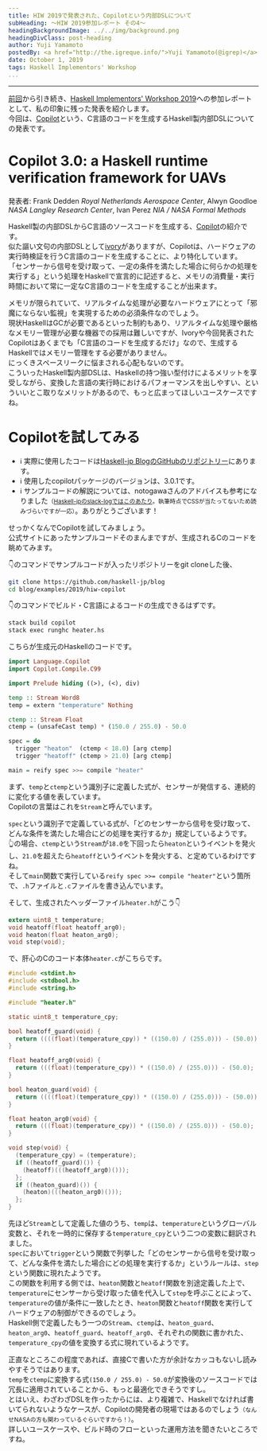 ```yaml
---
title: HIW 2019で発表された、Copilotという内部DSLについて
subHeading: ～HIW 2019参加レポート その4～
headingBackgroundImage: ../../img/background.png
headingDivClass: post-heading
author: Yuji Yamamoto
postedBy: <a href="http://the.igreque.info/">Yuji Yamamoto(@igrep)</a>
date: October 1, 2019
tags: Haskell Implementors' Workshop
...
```

---

[前回](/posts/2019/hiw-gibbon.html)から引き続き、[Haskell Implementors' Workshop 2019](https://icfp19.sigplan.org/home/hiw-2019#About)への参加レポートとして、私の印象に残った発表を紹介します。  
今回は、[Copilot](https://copilot-language.github.io/)という、C言語のコードを生成するHaskell製内部DSLについての発表です。

# Copilot 3.0: a Haskell runtime verification framework for UAVs

発表者: Frank Dedden *Royal Netherlands Aerospace Center*, Alwyn Goodloe *NASA Langley Research Center*, Ivan Perez *NIA / NASA Formal Methods*

Haskell製の内部DSLからC言語のソースコードを生成する、[Copilot](https://copilot-language.github.io/)の紹介です。  
似た謳い文句の内部DSLとして[ivory](http://hackage.haskell.org/package/ivory)がありますが、Copilotは、ハードウェアの実行時検証を行うC言語のコードを生成することに、より特化しています。  
「センサーから信号を受け取って、一定の条件を満たした場合に何らかの処理を実行する」という処理をHaskellで宣言的に記述すると、メモリの消費量・実行時間において常に一定なC言語のコードを生成することが出来ます。

メモリが限られていて、リアルタイムな処理が必要なハードウェアにとって「邪魔にならない監視」を実現するための必須条件なのでしょう。  
現状HaskellはGCが必要であるといった制約もあり、リアルタイムな処理や厳格なメモリー管理が必要な機器での採用は難しいですが、Ivoryや今回発表されたCopilotはあくまでも「C言語のコードを生成するだけ」なので、生成するHaskellではメモリー管理をする必要がありません。  
にっくきスペースリークに悩まされる心配もないのです。  
こういったHaskell製内部DSLは、Haskellの持つ強い型付けによるメリットを享受しながら、変換した言語の実行時におけるパフォーマンスを出しやすい、といういいとこ取りなメリットがあるので、もっと広まってほしいユースケースですね。

# Copilotを試してみる

- ℹ️ 実際に使用したコードは[Haskell-jp BlogのGitHubのリポジトリー](https://github.com/haskell-jp/blog/tree/master/examples/2019/hiw-copilot)にあります。
- ℹ️ 使用したcopilotパッケージのバージョンは、3.0.1です。
- ℹ️ サンプルコードの解説については、notogawaさんのアドバイスも参考になりました<small>（[Haskell-jpのslack-logではこのあたり](https://haskell.jp/slack-log/html/C4M4TT8JJ/46.html#message-1554858057.072700)。執筆時点でCSSが当たってないため読みづらいですが一応）</small>。ありがとうございます！

せっかくなんでCopilotを試してみましょう。  
公式サイトにあったサンプルコードそのまんまですが、生成されるCのコードを眺めてみます。

👇のコマンドでサンプルコードが入ったリポジトリーをgit cloneした後、

```bash
git clone https://github.com/haskell-jp/blog
cd blog/examples/2019/hiw-copilot
```

👇のコマンドでビルド・C言語によるコードの生成できるはずです。

```bash
stack build copilot
stack exec runghc heater.hs
```

こちらが生成元のHaskellのコードです。  

```haskell:heater.hs
import Language.Copilot
import Copilot.Compile.C99

import Prelude hiding ((>), (<), div)

temp :: Stream Word8
temp = extern "temperature" Nothing

ctemp :: Stream Float
ctemp = (unsafeCast temp) * (150.0 / 255.0) - 50.0

spec = do
  trigger "heaton"  (ctemp < 18.0) [arg ctemp]
  trigger "heatoff" (ctemp > 21.0) [arg ctemp]

main = reify spec >>= compile "heater"
```

まず、`temp`と`ctemp`という識別子に定義した式が、センサーが発信する、連続的に変化する値を表しています。  
Copilotの言葉はこれを`Stream`と呼んでいます。

`spec`という識別子で定義している式が、「どのセンサーから信号を受け取って、どんな条件を満たした場合にどの処理を実行するか」規定しているようです。  
👆の場合、`ctemp`という`Stream`が`18.0`を下回ったら`heaton`というイベントを発火し、`21.0`を超えたら`heatoff`というイベントを発火する、と定めているわけですね。  
そして`main`関数で実行している`reify spec >>= compile "heater"`という箇所で、`.h`ファイルと`.c`ファイルを書き込んでいます。

そして、生成されたヘッダーファイル`heater.h`がこう👇

```c:heater.h
extern uint8_t temperature;
void heatoff(float heatoff_arg0);
void heaton(float heaton_arg0);
void step(void);
```

で、肝心のCのコード本体`heater.c`がこちらです。

```c:heater.c
#include <stdint.h>
#include <stdbool.h>
#include <string.h>

#include "heater.h"

static uint8_t temperature_cpy;

bool heatoff_guard(void) {
  return ((((float)(temperature_cpy)) * ((150.0) / (255.0))) - (50.0)) > (21.0);
}

float heatoff_arg0(void) {
  return (((float)(temperature_cpy)) * ((150.0) / (255.0))) - (50.0);
}

bool heaton_guard(void) {
  return ((((float)(temperature_cpy)) * ((150.0) / (255.0))) - (50.0)) < (18.0);
}

float heaton_arg0(void) {
  return (((float)(temperature_cpy)) * ((150.0) / (255.0))) - (50.0);
}

void step(void) {
  (temperature_cpy) = (temperature);
  if ((heatoff_guard)()) {
    (heatoff)(((heatoff_arg0)()));
  };
  if ((heaton_guard)()) {
    (heaton)(((heaton_arg0)()));
  };
}
```

先ほど`Stream`として定義した値のうち、`temp`は、`temperature`というグローバル変数と、それを一時的に保存する`temperature_cpy`という二つの変数に翻訳されました。  
`spec`において`trigger`という関数で列挙した「どのセンサーから信号を受け取って、どんな条件を満たした場合にどの処理を実行するか」というルールは、`step`という関数に現れたようです。  
この関数を利用する側では、`heaton`関数と`heatoff`関数を別途定義した上で、`temperature`にセンサーから受け取った値を代入して`step`を呼ぶことによって、`temperature`の値が条件に一致したとき、`heaton`関数と`heatoff`関数を実行してハードウェアの制御ができるのでしょう。  
Haskell側で定義したもう一つの`Stream`、`ctemp`は、`heaton_guard`、`heaton_arg0`、`heatoff_guard`、`heatoff_arg0`、それぞれの関数に書かれた、`temperature_cpy`の値を変換する式に現れているようです。

正直なところこの程度であれば、直接Cで書いた方が余計なカッコもないし読みやすそうではあります。  
`temp`を`ctemp`に変換する式`(150.0 / 255.0) - 50.0`が変換後のソースコードでは冗長に適用されていることから、もっと最適化できそうですし。  
とはいえ、わざわざDSLを作ったからには、より複雑で、Haskellでなければ書いてられないようなケースが、Copilotの開発者の現場ではあるのでしょう<small>（なんせNASAの方も関わっているぐらいですから！）</small>。  
詳しいユースケースや、ビルド時のフローといった運用方法を聞きたいところですね。
